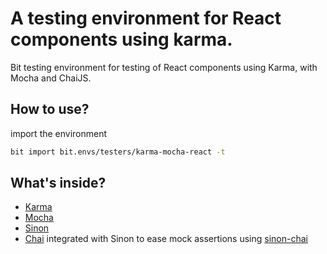 # A testing environment for React components using karma.
Bit testing environment for testing of React components using Karma, with Mocha and ChaiJS.

## How to use?
import the environment
```bash
bit import bit.envs/testers/karma-mocha-react -t
```

## What's inside?
- [Karma](https://karma-runner.github.io/1.0/index.html)
- [Mocha](https://mochajs.org)
- [Sinon](http://sinonjs.org)
- [Chai](http://chaijs.com) integrated with Sinon to ease mock assertions using [sinon-chai](https://github.com/domenic/sinon-chai)